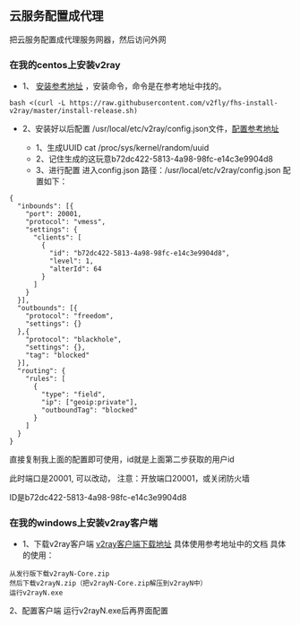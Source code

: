 ## 云服务配置成代理
把云服务配置成代理服务网器，然后访问外网

### 在我的centos上安装v2ray
- 1、 [安装参考地址](https://github.com/v2fly/fhs-install-v2ray) ，安装命令，命令是在参考地址中找的。
~~~~
bash <(curl -L https://raw.githubusercontent.com/v2fly/fhs-install-v2ray/master/install-release.sh)
~~~~

- 2、安装好以后配置 /usr/local/etc/v2ray/config.json文件，[配置参考地址](https://blog.codefat.cn/2020/11/15/v2ray%E8%AF%A6%E7%BB%86%E6%90%AD%E5%BB%BA%E4%BD%BF%E7%94%A8FanQ/)

    - 1、生成UUID
cat /proc/sys/kernel/random/uuid
    - 2、记住生成的这玩意b72dc422-5813-4a98-98fc-e14c3e9904d8
    - 3、进行配置
进入config.json 路径：/usr/local/etc/v2ray/config.json
配置如下：
~~~~
{
  "inbounds": [{
    "port": 20001,
    "protocol": "vmess",
    "settings": {
      "clients": [
        {
          "id": "b72dc422-5813-4a98-98fc-e14c3e9904d8",
          "level": 1,
          "alterId": 64
        }
      ]
    }
  }],
  "outbounds": [{
    "protocol": "freedom",
    "settings": {}
  },{
    "protocol": "blackhole",
    "settings": {},
    "tag": "blocked"
  }],
  "routing": {
    "rules": [
      {
        "type": "field",
        "ip": ["geoip:private"],
        "outboundTag": "blocked"
      }
    ]
  }
}
~~~~
直接复制我上面的配置即可使用，id就是上面第二步获取的用户id

此时端口是20001, 可以改动， 注意：开放端口20001，或关闭防火墙

ID是b72dc422-5813-4a98-98fc-e14c3e9904d8

### 在我的windows上安装v2ray客户端
- 1、下载v2ray客户端
[v2ray客户端下载地址](https://github.com/2dust/v2rayN) 具体使用参考地址中的文档
具体的使用：
~~~~
从发行版下载v2rayN-Core.zip
然后下载v2rayN.zip（把v2rayN-Core.zip解压到v2rayN中）
运行v2rayN.exe
~~~~
2、配置客户端
运行v2rayN.exe后再界面配置